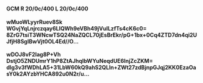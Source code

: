 #### GCM R 20/0c/400 L 20/0c/400
**wMuoWLyyrRuev8Sk**<br/>**WGvjYqLnjrczqay6LIQWh9eVBh49jVuILzfTs4cK6c0=**<br/>**8ZrG7tsiT3WNcwTSQ24NaZQCL70jEsBrEkr/pG+1bx+0Cq4ZTD7dn4qi2UJfjH8SglBwVjt0OL4Ed//O...**<br/><br/>
**wDOJ8vF2Iag8P+Vh**<br/>**DstjO5ZNDUmrY1hP8ZtAJhqIbWYuNeqdUE6InjZcZKM=**<br/>**dIg3v3fWDhLA5+31LbW60kQ9ahS2QLln+ZWt27zdBjnpGJqj2KK0EzaOasY0k2AYzbYHCA892u0N2r/u...**